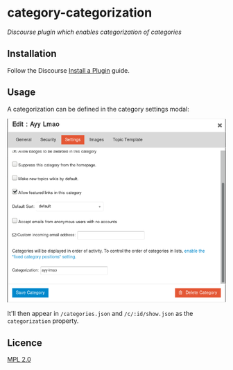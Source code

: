 # category-categorization
*Discourse plugin which enables categorization of categories*

## Installation

Follow the Discourse [Install a Plugin](https://meta.discourse.org/t/install-a-plugin/19157) guide.

## Usage

A categorization can be defined in the category settings modal:

![category settings modal](screenshot.png)

It'll then appear in `/categories.json` and `/c/:id/show.json` as the `categorization` property.

## Licence

[MPL 2.0](https://www.mozilla.org/MPL/2.0/)
